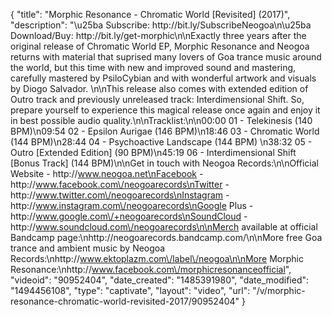 {
    "title": "Morphic Resonance - Chromatic World [Revisited] (2017)",
    "description": "\u25ba Subscribe: http:\/\/bit.ly\/SubscribeNeogoa\n\u25ba Download\/Buy: http:\/\/bit.ly\/get-morphic\n\nExactly three years after the original release of Chromatic World EP, Morphic Resonance and Neogoa returns with material that suprised many lovers of Goa trance music around the world, but this time with new and improved sound and mastering, carefully mastered by PsiloCybian and with wonderful artwork and visuals by Diogo Salvador. \n\nThis release also comes with extended edition of Outro track and previously unreleased track: Interdimensional Shift. So, prepare yourself to experience this magical release once again and enjoy it in best possible audio quality.\n\nTracklist:\n\n00:00 01 - Telekinesis (140 BPM)\n09:54 02 - Epsilon Aurigae (146 BPM)\n18:46 03 - Chromatic World (144 BPM)\n28:44 04 - Psychoactive Landscape (144 BPM) \n38:32 05 - Outro [Extended Edition] (90 BPM)\n45:19 06 - Interdimensional Shift [Bonus Track] (144 BPM)\n\nGet in touch with Neogoa Records:\n\nOfficial Website - http:\/\/www.neogoa.net\nFacebook - http:\/\/www.facebook.com\/neogoarecords\nTwitter - http:\/\/www.twitter.com\/neogoarecords\nInstagram - http:\/\/www.instagram.com\/neogoarecords\nGoogle Plus - http:\/\/www.google.com\/+neogoarecords\nSoundCloud - http:\/\/www.soundcloud.com\/neogoarecords\n\nMerch available at official Bandcamp page:\nhttp:\/\/neogoarecords.bandcamp.com\/\n\nMore free Goa trance and ambient music by Neogoa Records:\nhttp:\/\/www.ektoplazm.com\/label\/neogoa\n\nMore Morphic Resonance:\nhttp:\/\/www.facebook.com\/morphicresonanceofficial",
    "videoid": "90952404",
    "date_created": "1485391980",
    "date_modified": "1494456108",
    "type": "captivate",
    "layout": "video",
    "url": "\/v\/morphic-resonance-chromatic-world-revisited-2017\/90952404"
}